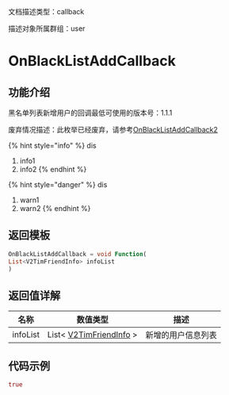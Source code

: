 文档描述类型：callback

描述对象所属群组：user

# OnBlackListAddCallback

## 功能介绍

黑名单列表新增用户的回调最低可使用的版本号：1.1.1

废弃情况描述：此枚举已经废弃，请参考[OnBlackListAddCallback2](OnBlackListAddCallback2.md)

{% hint style="info" %}
dis
1. info1
2. info2
{% endhint %}


{% hint style="danger" %}
dis
1. warn1
2. warn2
{% endhint %}

## 返回模板

```dart
OnBlackListAddCallback = void Function(
List<V2TimFriendInfo> infoList
)
```

## 返回值详解

| 名称 | 数值类型 | 描述 |
| ---- | -------- | ---- |
| infoList | List< [V2TimFriendInfo](../class/user/V2TimFriendInfo.md) > | 新增的用户信息列表 |
## 代码示例

```dart
true
```